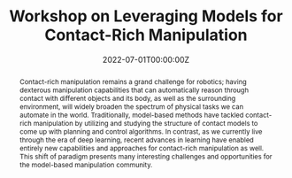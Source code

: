 ---
type: "courses"
title: "Workshop on Leveraging Models for Contact-Rich Manipulation"
title2: "An [iROS 2023](https://ieee-iros.org/) Workshop"
position: "Co-Organizer"
semesters: "Fall 2023"
# Code used for list order
semesterCode: "23.3"
date: "2022-07-01T00:00:00Z"
subtype: "workshop" # semester, MOOC, workshop, other

# Course Overiew Abstract.
abstract: "Contact-rich manipulation remains a grand challenge for robotics; having dexterous manipulation capabilities that can automatically reason through contact with different objects and its body, as well as the surrounding environment, will widely broaden the spectrum of physical tasks we can automate in the world. Traditionally, model-based methods have tackled contact-rich manipulation by utilizing and studying the structure of contact models to come up with planning and control algorithms. In contrast, as we currently live through the era of deep learning, recent advances in learning have enabled entirely new capabilities and approaches for contact-rich manipulation as well. This shift of paradigm presents many interesting challenges and opportunities for the model-based manipulation community."


abstract2: "The objective of this workshop is to bring together researchers in the model-based manipulation community to present their work and review state-of-the art methods in the field. In conjunction, the workshop aims to facilitate discussions on the future of the field and ask several important questions: how can we synthesize model-based approaches and recent learning approaches into a coherent whole? Do we believe that there is structure we can leverage from the models that we use to better inform planning and control algorithms?"


abstract3: "Participants are encouraged to ponder the following questions to get the discussion started (other questions related to the event's overall theme are also welcome): 1) How can we synthesize model-based approaches and recent advances in learning into a coherent whole? 2) Do we believe that there is structure we can leverage from the models that we can use to better inform planning and control algorithms? 3) How can we bring together perception and model-based planning/control together?"

# Summary. An optional shortened abstract.
summary: "The objective of this workshop is to bring together researchers in the model-based manipulation community to present their work and review state-of-the art methods in the field. In conjunction, the workshop aims to facilitate discussions on the future of the field and ask several important questions: how can we synthesize model-based approaches and recent learning approaches into a coherent whole? Do we believe that there is structure we can leverage from the models that we use to better inform planning and control algorithms?"

# Roles in the course
roles:
- Co-organized the workshop
- Supported the poster review process

# Awards
#awards:
#- TBD

tags:
- Robotics
- Manipulation
- Contact
- Models

featured: false
outreach: false
projects: []

links:
- name: Website
  url: https://sites.google.com/view/iros2023-contactrich

# Featured image -- named `featured.jpg/png` in this folder. 
image:
  caption: ''
  focal_point: ''
  preview_only: false

---
